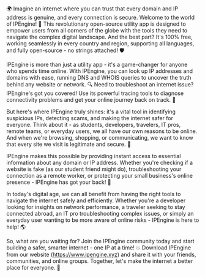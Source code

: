 🌍 Imagine an internet where you can trust that every domain and IP address is genuine, and every connection is secure. Welcome to the world of IPEngine! 🚀 This revolutionary open-source utility app is designed to empower users from all corners of the globe with the tools they need to navigate the complex digital landscape. And the best part? It's 100% free, working seamlessly in every country and region, supporting all languages, and fully open-source - no strings attached! 🛡️

IPEngine is more than just a utility app - it's a game-changer for anyone who spends time online. With IPEngine, you can look up IP addresses and domains with ease, running DNS and WHOIS queries to uncover the truth behind any website or network. 🔍 Need to troubleshoot an internet issue? IPEngine's got you covered! Use its powerful tracing tools to diagnose connectivity problems and get your online journey back on track. 📡

But here's where IPEngine truly shines: it's a vital tool in identifying suspicious IPs, detecting scams, and making the internet safer for everyone. Think about it - as students, developers, travelers, IT pros, remote teams, or everyday users, we all have our own reasons to be online. And when we're browsing, shopping, or communicating, we want to know that every site we visit is legitimate and secure. 🌟

IPEngine makes this possible by providing instant access to essential information about any domain or IP address. Whether you're checking if a website is fake (as our student friend might do), troubleshooting your connection as a remote worker, or protecting your small business's online presence - IPEngine has got your back! 💪

In today's digital age, we can all benefit from having the right tools to navigate the internet safely and efficiently. Whether you're a developer looking for insights on network performance, a traveler seeking to stay connected abroad, an IT pro troubleshooting complex issues, or simply an everyday user wanting to be more aware of online risks - IPEngine is here to help! 🌎

So, what are you waiting for? Join the IPEngine community today and start building a safer, smarter internet - one IP at a time! 💥 Download IPEngine from our website (https://www.ipengine.xyz) and share it with your friends, communities, and online groups. Together, let's make the internet a better place for everyone. 🌟